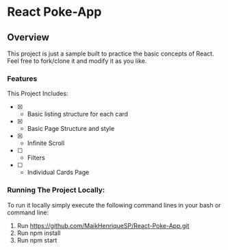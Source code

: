 # React Poke-App

## Overview
This project is just a sample built to practice the basic concepts of React.  
Feel free to fork/clone it and modify it as you like.  

### Features
This Project Includes:
- [x] - Basic listing structure for each card
- [x] - Basic Page Structure and style
- [x] - Infinite Scroll
- [ ] - Filters
- [ ] - Individual Cards Page

### Running The Project Locally:
To run it locally simply execute the following command lines in your bash or command line:
1. Run https://github.com/MaikHenriqueSP/React-Poke-App.git
2. Run npm install
3. Run npm start

